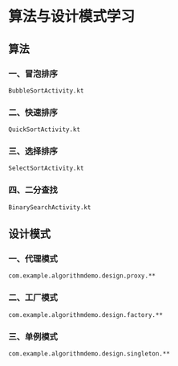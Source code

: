 # 算法与设计模式学习
## 算法
### 一、冒泡排序
    BubbleSortActivity.kt
### 二、快速排序
    QuickSortActivity.kt
### 三、选择排序
    SelectSortActivity.kt
### 四、二分查找
    BinarySearchActivity.kt
    
## 设计模式
### 一、代理模式
    com.example.algorithmdemo.design.proxy.**
### 二、工厂模式
    com.example.algorithmdemo.design.factory.**
### 三、单例模式
    com.example.algorithmdemo.design.singleton.**





